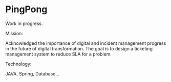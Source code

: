 # PingPong

Work in progress.

Mission:

Acknowledged the importance of digital and incident management progress in the future of digital transformation. The goal is to design a ticketing management system to reduce SLA for a problem.

Technology: 

JAVA, Spring, Database...
